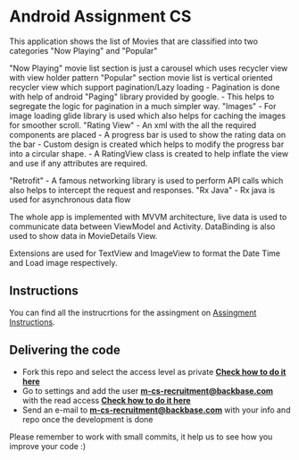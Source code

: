 # Android Assignment CS

This application shows the list of Movies that are classified into two categories "Now Playing" and "Popular"

"Now Playing" movie list section is just a carousel which uses recycler view with view holder pattern
"Popular" section movie list is vertical oriented recycler view which support pagination/Lazy loading 
	- Pagination is done with help of android "Paging" library provided by google.
	- This helps to segregate the logic for pagination in a much simpler way.
"Images"
	- For image loading glide library is used which also helps for caching the images for smoother scroll.
"Rating View"
	- An xml with the all the required components are placed
	- A progress bar is used to show the rating data on the bar
	- Custom design is created which helps to modify the progress bar into a circular shape.
	- A RatingView class is created to help inflate the view and use if any attributes are required.
	
"Retrofit"
	- A famous networking library is used to perform API calls which also helps to intercept the request and responses.
"Rx Java"
	- Rx java is used for asynchronous data flow
	
The whole app is implemented with MVVM architecture, live data is used to communicate data between ViewModel and Activity.
DataBinding is also used to show data in MovieDetails View.

Extensions are used for TextView and ImageView to format the Date Time and Load image respectively.



## Instructions

You can find all the instrucrtions for the assingment on [Assingment Instructions](https://docs.google.com/document/d/1zCIIkybu5OkMOcsbuC106B92uqOb3L2PPo9DNFBjuWg/edit?usp=sharing).

## Delivering the code
* Fork this repo and select the access level as private **[Check how to do it here](https://confluence.atlassian.com/bitbucket/forking-a-repository-221449527.html)**
* Go to settings and add the user **m-cs-recruitment@backbase.com** with the read access **[Check how to do it here](https://confluence.atlassian.com/bitbucket/grant-repository-access-to-users-and-groups-221449716.html)**
* Send an e-mail to **m-cs-recruitment@backbase.com** with your info and repo once the development is done

Please remember to work with small commits, it help us to see how you improve your code :)
